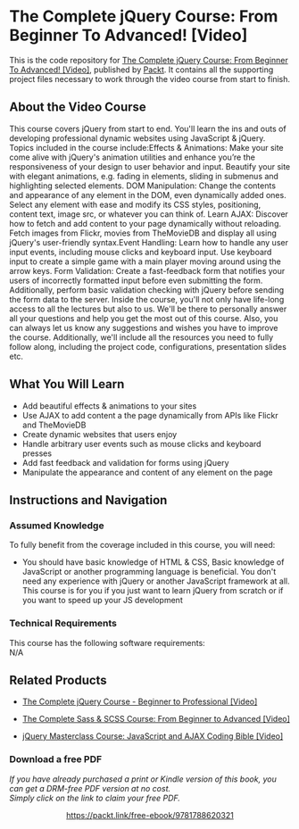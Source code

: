 # The Complete jQuery Course: From Beginner To Advanced! [Video]
This is the code repository for [The Complete jQuery Course: From Beginner To Advanced! [Video]](https://www.packtpub.com/web-development/complete-jquery-course-beginner-advanced-video), published by [Packt](https://www.packtpub.com/?utm_source=github). It contains all the supporting project files necessary to work through the video course from start to finish.
## About the Video Course
This course covers jQuery from start to end. You'll learn the ins and outs of developing professional dynamic websites using JavaScript & jQuery. Topics included in the course include:Effects & Animations: Make your site come alive with jQuery's animation utilities and enhance you’re the responsiveness of your design to user behavior and input. Beautify your site with elegant animations, e.g. fading in elements, sliding in submenus and highlighting selected elements. DOM Manipulation: Change the contents and appearance of any element in the DOM, even dynamically added ones. Select any element with ease and modify its CSS styles, positioning, content text, image src, or whatever you can think of. Learn AJAX: Discover how to fetch and add content to your page dynamically without reloading. Fetch images from Flickr, movies from TheMovieDB and display all using jQuery's user-friendly syntax.Event Handling: Learn how to handle any user input events, including mouse clicks and keyboard input. Use keyboard input to create a simple game with a main player moving around using the arrow keys. Form Validation: Create a fast-feedback form that notifies your users of incorrectly formatted input before even submitting the form. Additionally, perform basic validation checking with jQuery before sending the form data to the server. Inside the course, you'll not only have life-long access to all the lectures but also to us. We'll be there to personally answer all your questions and help you get the most out of this course. Also, you can always let us know any suggestions and wishes you have to improve the course. Additionally, we'll include all the resources you need to fully follow along, including the project code, configurations, presentation slides etc.

<H2>What You Will Learn</H2>
<DIV class=book-info-will-learn-text>
<UL>
<li>Add beautiful effects & animations to your sites</li>
<li>Use AJAX to add content a the page dynamically from APIs like Flickr and TheMovieDB</li>
<li>Create dynamic websites that users enjoy</li>
<li>Handle arbitrary user events such as mouse clicks and keyboard presses</li>
<li>Add fast feedback and validation for forms using jQuery</li>
<li>Manipulate the appearance and content of any element on the page</li></UL></DIV>

## Instructions and Navigation
### Assumed Knowledge
To fully benefit from the coverage included in this course, you will need:<br/>
<DIV class=book-info-will-learn-text>
<UL>
<LI> You should have basic knowledge of HTML & CSS, Basic knowledge of JavaScript or another programming language is beneficial. You don't need any experience with jQuery or another JavaScript framework at all. This course is for you if you just want to learn jQuery from scratch or if you want to speed up your JS development
</LI>
</UL>
<DIV>

### Technical Requirements
This course has the following software requirements:<br/>
N/A

## Related Products
* [The Complete jQuery Course - Beginner to Professional [Video]](https://www.packtpub.com/web-development/complete-jquery-course-beginner-professional-video)

* [The Complete Sass & SCSS Course: From Beginner to Advanced [Video]]( https://www.packtpub.com/web-development/complete-sass-scss-course-beginner-advanced-video)

* [jQuery Masterclass Course: JavaScript and AJAX Coding Bible [Video]]( https://www.packtpub.com/application-development/jquery-masterclass-course-javascript-and-ajax-coding-bible-video)
### Download a free PDF

 <i>If you have already purchased a print or Kindle version of this book, you can get a DRM-free PDF version at no cost.<br>Simply click on the link to claim your free PDF.</i>
<p align="center"> <a href="https://packt.link/free-ebook/9781788620321">https://packt.link/free-ebook/9781788620321 </a> </p>